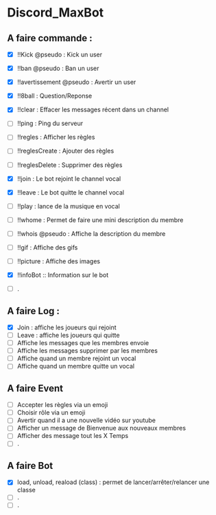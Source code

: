 # Discord_MaxBot

## A faire commande :
- [X]  !!Kick @pseudo : Kick un user
- [X]  !!ban @pseudo : Ban un user
- [X]  !!avertissement @pseudo : Avertir un user
- [X]  !!8ball : Question/Reponse
- [X]  !!clear : Effacer les messages récent dans un channel
- [ ]  !!ping : Ping du serveur
- [ ]  !!regles : Afficher les règles
- [ ]  !!reglesCreate : Ajouter des règles
- [ ]  !!reglesDelete : Supprimer des règles
- [X]  !!join : Le bot rejoint le channel vocal
- [X]  !!leave : Le bot quitte le channel vocal
- [ ]  !!play <lien> : lance de la musique en vocal
- [ ]  !!whome : Permet de faire une mini description du membre
- [ ]  !!whois @pseudo : Affiche la description du membre
- [ ]  !!gif : Affiche des gifs
- [ ]  !!picture : Affiche des images
- [X]  !!infoBot :: Information sur le bot
- [ ]  .


## A faire Log :
- [X]  Join : affiche les joueurs qui rejoint
- [ ]  Leave : affiche les joueurs qui quitte
- [ ]  Affiche les messages que les membres envoie
- [ ]  Affiche les messages supprimer par les membres
- [ ]  Affiche quand un membre rejoint un vocal
- [ ]  Affiche quand un membre quitte un vocal

## A faire Event
- [ ]  Accepter les règles via un emoji
- [ ]  Choisir rôle via un emoji
- [ ]  Avertir quand il a une nouvelle vidéo sur youtube
- [ ]  Afficher un message de Bienvenue aux nouveaux membres
- [ ]  Afficher des message tout les X Temps
- [ ]  .

## A faire Bot
- [X]  load, unload, reaload (class) : permet de lancer/arrêter/relancer une classe
- [ ]  .
- [ ]  .
